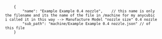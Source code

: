         {
            "name": "Example Example 0.4 nozzle",    // this name is only the filename and its the name of the file in /machine for my anycubic i called it in this way --> Manufacture Model "nozzle size" 0.4 nozzle
            "sub_path": "machine/Example Example 0.4 nozzle.json" // of this file 
        }
